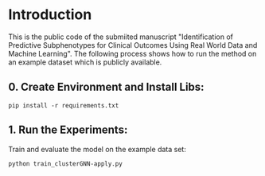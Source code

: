 # Introduction

This is the public code of the submiited manuscript "Identification of Predictive Subphenotypes for Clinical Outcomes Using Real World Data and Machine Learning".
The following process shows how to run the method on an example dataset which is publicly available.

## 0. Create Environment and Install Libs:
```
pip install -r requirements.txt
```

## 1. Run the Experiments:
Train and evaluate the model on the example data set:
```
python train_clusterGNN-apply.py
```

